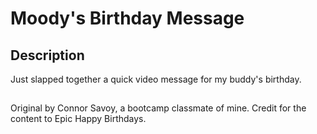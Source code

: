 # Moody's Birthday Message

## Description

Just slapped together a quick video message for my buddy's birthday.

##

Original by Connor Savoy, a bootcamp classmate of mine. Credit for the content to Epic Happy Birthdays.
